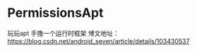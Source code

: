 # PermissionsApt
玩玩apt 手撸一个运行时框架 博文地址：https://blog.csdn.net/android_seven/article/details/103430537

